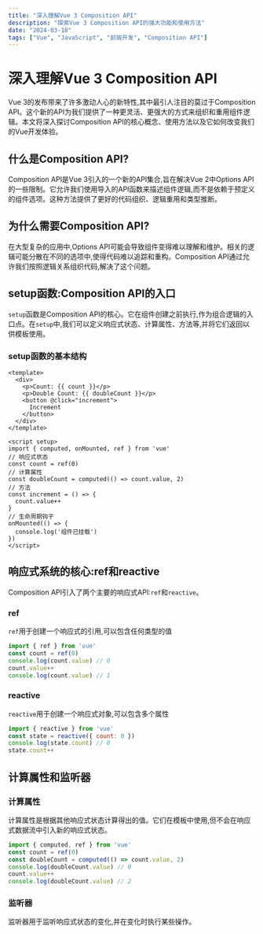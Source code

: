 ```yaml
---
title: "深入理解Vue 3 Composition API"
description: "探索Vue 3 Composition API的强大功能和使用方法"
date: "2024-03-18"
tags: ["Vue", "JavaScript", "前端开发", "Composition API"]
---
```


# 深入理解Vue 3 Composition API

Vue 3的发布带来了许多激动人心的新特性,其中最引人注目的莫过于Composition API。这个新的API为我们提供了一种更灵活、更强大的方式来组织和重用组件逻辑。本文将深入探讨Composition API的核心概念、使用方法以及它如何改变我们的Vue开发体验。

## 什么是Composition API?

Composition API是Vue 3引入的一个新的API集合,旨在解决Vue 2中Options API的一些限制。它允许我们使用导入的API函数来描述组件逻辑,而不是依赖于预定义的组件选项。这种方法提供了更好的代码组织、逻辑重用和类型推断。

## 为什么需要Composition API?

在大型复杂的应用中,Options API可能会导致组件变得难以理解和维护。相关的逻辑可能分散在不同的选项中,使得代码难以追踪和重构。Composition API通过允许我们按照逻辑关系组织代码,解决了这个问题。

## setup函数:Composition API的入口

`setup`函数是Composition API的核心。它在组件创建之前执行,作为组合逻辑的入口点。在`setup`中,我们可以定义响应式状态、计算属性、方法等,并将它们返回以供模板使用。

### setup函数的基本结构

```vue
<template>
  <div>
    <p>Count: {{ count }}</p>
    <p>Double Count: {{ doubleCount }}</p>
    <button @click="increment">
      Increment
    </button>
  </div>
</template>

<script setup>
import { computed, onMounted, ref } from 'vue'
// 响应式状态
const count = ref(0)
// 计算属性
const doubleCount = computed(() => count.value, 2)
// 方法
const increment = () => {
  count.value++
}
// 生命周期钩子
onMounted(() => {
  console.log('组件已挂载')
})
</script>
```

## 响应式系统的核心:ref和reactive

Composition API引入了两个主要的响应式API:`ref`和`reactive`。

### ref

`ref`用于创建一个响应式的引用,可以包含任何类型的值

```javascript
import { ref } from 'vue'
const count = ref(0)
console.log(count.value) // 0
count.value++
console.log(count.value) // 1
```

### reactive

`reactive`用于创建一个响应式对象,可以包含多个属性

```javascript
import { reactive } from 'vue'
const state = reactive({ count: 0 })
console.log(state.count) // 0
state.count++
```

## 计算属性和监听器

### 计算属性

计算属性是根据其他响应式状态计算得出的值。它们在模板中使用,但不会在响应式数据流中引入新的响应式状态。

```javascript
import { computed, ref } from 'vue'
const count = ref(0)
const doubleCount = computed(() => count.value, 2)
console.log(doubleCount.value) // 0
count.value++
console.log(doubleCount.value) // 2
```

### 监听器

监听器用于监听响应式状态的变化,并在变化时执行某些操作。

